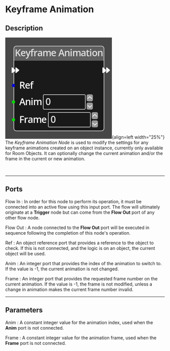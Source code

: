 
# Keyframe Animation

## Description

![Keyframe Animation Node](../../assets/nodes/keyframe_animation.png){align=left width="25%"}
The *Keyframe Animation Node* is used to modify the settings for any 
keyframe animations created on an object instance, currently only available
for Room Objects. It can optionally change the current animation and/or
the frame in the current or new animation.

<br style="clear:left"/>
  
-------

## Ports

Flow In
: In order for this node to perform its operation, it must be connected into an
  active flow using this input port. The flow will ultimately originate at a
  __Trigger__ node but can come from the __Flow Out__ port of any other flow
  node.

Flow Out
: A node connected to the __Flow Out__ port will be executed in sequence
  following the completion of this node's operation.

Ref 
: An object reference port that provides a reference to the object to check.
  If this is not connected, and the logic is on an object, the current object will be
  used.

Anim
: An integer port that provides the index of the animation to switch to. If the value
  is -1, the current animation is not changed.

Frame
: An integer port that provides the requested frame number on the current animation.
  If the value is -1, the frame is not modified, unless a change in animation makes
  the current frame number invalid.


-------

## Parameters

Anim
: A constant integer value for the animation index, used when the __Anim__ port is not
  connected.

Frame 
: A constant integer value for the animation frame, used when the __Frame__ port is not
  connected.



